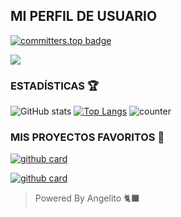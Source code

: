 ## MI PERFIL DE USUARIO 


[![committers.top badge](https://user-badge.committers.top/argentina/karim-off.svg)](https://user-badge.committers.top/argentina/karim-off)

<a href="https://github.com/karim-off"><img src="https://cardivo.vercel.app/api?name=Mi-perfil&description=Hola+Soy+Angelito+OFC.+Creador+de+Génesis-Bot.&image=https://telegra.ph/file/147d76ae4a30206b083ca.jpg/revision/latest?cb=20200606024545&usqp=CAU&usqp=CAU&backgroundColor=%23ecf0f1&instagram=usxr_angelito0&whatsapp=Matías_Crypto&pattern=leaf&colorPattern=%23eaeaea" /></a>

### ESTADÍSTICAS 🏆

![GitHub stats](https://github-readme-stats.vercel.app/api?username=karim-off&rank_icon=github&theme=algolia&locale=es)
[![Top Langs](https://github-readme-stats.vercel.app/api/top-langs/?username=karim-off&theme=algolia&locale=es)](https://github.com/karim-off)
![counter](https://komarev.com/ghpvc/?username=karim-off&style=flat-square&theme=algolia&locale=es)

### MIS PROYECTOS FAVORITOS 💭

<a href="https://github.com/karim-off/XiaBot-Pro">![github card](https://github-readme-stats.vercel.app/api/pin/?username=karim-off&repo=XiaBot-Pro&theme=algolia&locale=es)</a>

<a href="https://github.com/karim-off/Genesis Bot-Pro1">![github card](https://github-readme-stats.vercel.app/api/pin/?username=karim-off&repo=GenesisBot-Pro1&theme=algolia&locale=es)</a>



> Powered By Angelito 🐈‍⬛